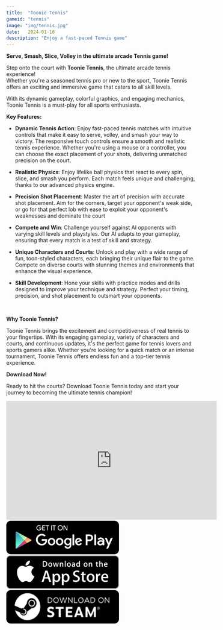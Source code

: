 ```yaml
---
title:  "Toonie Tennis"
gameid: "tennis"
image: "img/tennis.jpg"
date:   2024-01-16
description: "Enjoy a fast-paced Tennis game"
---
```


**Serve, Smash, Slice, Volley in the ultimate arcade Tennis game!**

Step onto the court with **Toonie Tennis**, the ultimate arcade tennis experience!  
Whether you're a seasoned tennis pro or new to the sport, Toonie Tennis offers an exciting and immersive game that caters to all skill levels.

With its dynamic gameplay, colorful graphics, and engaging mechanics, Toonie Tennis is a must-play for all sports enthusiasts.

**Key Features:**

- **Dynamic Tennis Action**: Enjoy fast-paced tennis matches with intuitive controls that make it easy to serve, volley, and smash your way to victory. The responsive touch controls ensure a smooth and realistic tennis experience. Whether you're using a mouse or a controller, you can choose the exact placement of your shots, delivering unmatched precision on the court.

- **Realistic Physics**: Enjoy lifelike ball physics that react to every spin, slice, and smash you perform. Each match feels unique and challenging, thanks to our advanced physics engine.

- **Precision Shot Placement**: Master the art of precision with accurate shot placement. Aim for the corners, target your opponent's weak side, or go for that perfect lob with ease to exploit your opponent's weaknesses and dominate the court

- **Compete and Win**: Challenge yourself against AI opponents with varying skill levels and playstyles. Our AI adapts to your gameplay, ensuring that every match is a test of skill and strategy.

- **Unique Characters and Courts**: Unlock and play with a wide range of fun, toon-styled characters, each bringing their unique flair to the game. Compete on diverse courts with stunning themes and environments that enhance the visual experience.

- **Skill Development**: Hone your skills with practice modes and drills designed to improve your technique and strategy. Perfect your timing, precision, and shot placement to outsmart your opponents.

<br/>

**Why Toonie Tennis?**

Toonie Tennis brings the excitement and competitiveness of real tennis to your fingertips. With its engaging gameplay, variety of characters and courts, and continuous updates, it's the perfect game for tennis lovers and sports gamers alike. Whether you're looking for a quick match or an intense tournament, Toonie Tennis offers endless fun and a top-tier tennis experience.

**Download Now!**

Ready to hit the courts? Download Toonie Tennis today and start your journey to becoming the ultimate tennis champion!

<div class="video-container">
    <iframe width="560" height="315" src="https://www.youtube.com/embed/RcJv_bxShWc" frameborder="0"
            allow="autoplay; encrypted-media" allowfullscreen></iframe>
</div>
<div class="download-buttons">
    <a target="_blank"
       href="https://play.google.com/store/apps/details?id=com.rGyani.Tennis">
        <img class="link" src="img/ui/playstore.png"></a>
    <a  target="_blank"
       href="https://apps.apple.com/us/app/toonie-tennis/id1610304081">
        <img class="link" src="img/ui/appstore.png"></a>
</div>
<div class="download-buttons">
    <a target="_blank"
       href="https://store.steampowered.com/app/3084510/Toonie_Tennis/">
        <img class="link" src="img/ui/steam.png"></a>
</div>


<div class="keywords" style="visibility: hidden; height: 0; width: 0; overflow: hidden;">
survival, parkour, cliff, puzzles, wildlife encounters, adventure, wilderness, nature, rope swing, ledge jumping, third-person exploration, immersive exploration, breathtaking landscapes, parkour mechanics, cliff climbing, rope swinging, ledge jumping, stamina management, fluid parkour, climbing simulator, obstacle navigation, terrain mastery, action exploration, realistic physics, dangerous leaps, timed actions, parkour survival, ledge grabbing
</div>